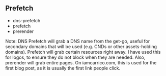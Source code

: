 ## Prefetch

* dns-prefetch
* prefetch
* prerender

Note:
DNS Prefetch will grab a DNS name from the get-go, useful for secondary domains that will be used (e.g. CNDs or other assets-holding domains). Prefetch will grab certain resources right away. I have used this for logos, to ensure they do not block when they are needed. Also, prerender will grab entire pages. On iamcarrico.com, this is used for the first blog post, as it is usually the first link people click.
